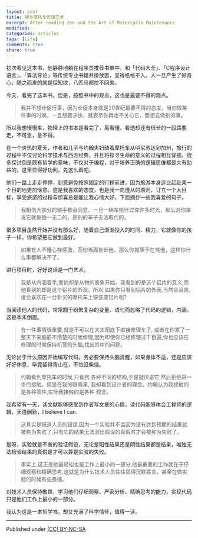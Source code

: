 ```yaml
---
layout: post
title: 禅与摩托车修理艺术
excerpt: After reading Zen and the Art of Motorcycle Maintenance
modified: 
categories: articles
tags: [Life]
comments: true
share: true
---
```


初次看见这本书，他静静地躺在程序员推荐书单中，和「代码大全」、「C程序设计语言」、「算法导论」等传统专业书籍并排放置，显得格格不入。人一旦产生了好奇心，随之而来的就是探知欲，八匹马都拉不回来。

今天，看完了这本书。但是，按照书中的观点，这也是最要不得的观点。

> 我并不想仓促行事，因为仓促本身就是20世纪最要不得的态度，当你做某件事的时候，一旦想要求快，就表示你再也不关心它，而想去做别的事。

所以我想慢慢来，物理上的书本是看完了，离看懂，看透却还有很长的一段路要走，不可急，急不得。

在一个炎热的夏天，作者和儿子与约翰夫妇骑着摩托车从明尼苏达到加州，旅行的过程中不仅讨论科学技术与西方经典，并且将探寻生命的意义的过程相互穿插，很多探讨倒是颇有哲学的意味，不仅对于编程，对于培养正确的逻辑思维都是大有助益的，这里显得好功利，先这么着吧。

他们一路上走走停停，刻意避免按照固定的行程前进，因为旅游本身远比赶赴某一个目的地更加惬意。这是我喜欢的态度，也是我一向遵从的原则，订立一个大目标，享受旅游的过程与惊喜总是能让我心情大好。下面摘抄一些我喜爱的句子。

>我相信大部分的骑手都会同意，一旦一辆车陪伴过你许多时光，那么对你来说它就是独一无二的，是别的车子无法取代的。

很多项目虽然开始并没有那么好，随着自己渐渐投入的时间、精力，它就像你的孩子一样，你希望把它做到最好。

>如果有人不懂心存感激，而你当面告诉他，那么你就等于在骂他，这样你什么事都解决不了。

进行项目时，好好说话是一门艺术。

>我是从内涵着手,而他却是从物的表象开始。我看到的是这个铝片的意义,而他看到的却是这个铝片的外观。所以,如果你只看到铝片的外表,当然会沮丧,谁会喜欢在一台新买的摩托车上安装废铝片呢?

当阅读他人的代码，常常囿于纷繁复杂的变量、语句而忽略了代码的逻辑，内涵，这是本末倒置。

>有一件事情很重要,就是不可以在大太阳底下直接修理车子, 或者在你累了一整天下来脑筋不清楚的时候修理,因为即使你已经修理过千百遍,你也应该在修理的时候保持机警的头脑,找出其中的问题。

无论出于什么原因开始编写代码，务必要保持头脑清醒，如果身体不适，还是应该好好休息，毕竟留得青山在，不怕没柴烧。

>约翰看到摩托车的时候,只看到 各种不同的结构,于是就厌恶它,然后拒绝进一步的接触。但是在我的眼睛里, 我却看到设计者的理念。约翰认为我接触的是各种零件,实际我接触的是各种 观念。

我希望有一天，读文献能够感受到作者写文章的心情，读代码能够体会工程师的逻辑，天道酬勤，I believe I can.

>这其实是报道人员的错误,因为一个实验并不会因为没有达到预期的结果就被称为失败了,只有它的结果无法测出假设的真假时才会被称为失败了。

是呀，实验就是不断的验证假设，无论是阳性结果还是阴性结果都是结果，唯独无法检验结果的真假是才可以算是实验的失败。

>事实上,这正是他最轻松也是工作上最小的一部分,他最重要的工作就在于仔细观察和精确思考,这就是为什么技术人员往往显得沉默寡言，甚至在做实验的时候有些畏缩。

对技术人员保持敬畏，学习他们仔细观察、严密分析、精确思考的能力，实现代码只是他们工作上最小的一部分。

我认为这是一本哲学书，却又充满了科学情怀，值得一读。


---
Published under <a rel="license" href="http://creativecommons.org/licenses/by-nc-sa/3.0/">(CC) BY-NC-SA </a>
